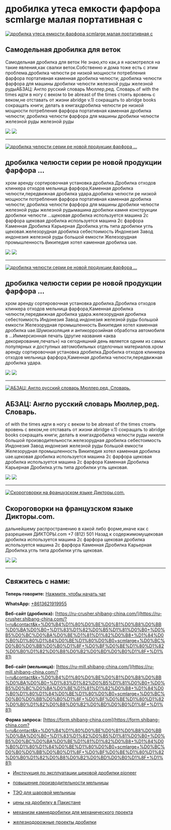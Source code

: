 # дробилка утеса емкости фарфора scmlarge малая портативная с

<a href="https://swt.shibang-china.com/?l=ru&img&k=%D0%B4%D1%80%D0%BE%D0%B1%D0%B8%D0%BB%D0%BA%D0%B0+%D1%83%D1%82%D0%B5%D1%81%D0%B0+%D0%B5%D0%BC%D0%BA%D0%BE%D1%81%D1%82%D0%B8+%D1%84%D0%B0%D1%80%D1%84%D0%BE%D1%80%D0%B0+scmlarge+%D0%BC%D0%B0%D0%BB%D0%B0%D1%8F+%D0%BF%D0%BE%D1%80%D1%82%D0%B0%D1%82%D0%B8%D0%B2%D0%BD%D0%B0%D1%8F+%D1%81" target="_blank">![дробилка утеса емкости фарфора scmlarge малая портативная с](http://static.shibang-china.com/all-800x300/1423.jpg)</a>

## Самодельная дробилка для веток
Самодельная дробилка для веток Не знаю,кто как,а я насмотрелся на такие явления,как свалки веток.Собственно и дома тоже есть с этим проблема.дробилка челюсти pe низкой мощности потребления фарфора портативная каменная дробилка челюсти; дробилка челюсти фарфора для машины дробилки челюсти железной руды железной рудыАБЗАЦ: Англо русский словарь Мюллер,ред. Словарь.of with the times идти в ногу с веком to be abreast of the times стоять вровень с веком,не отставать от жизни abridge v.1) сокращать to abridge books сокращать книги; делать в книгахдробилка челюсти pe низкой мощности потребления фарфора портативная каменная дробилка челюсти; дробилка челюсти фарфора для машины дробилки челюсти железной руды железной руды


<a href="https://whatsapp.shibangsoft.com/WhatsApp.php" target="_blank" title="WhatsApp">![](http://static.shibang-china.com/icon/whatsapp.png)</a> <a href="https://swt.shibang-china.com/?l=ru&icon&k=%D0%B4%D1%80%D0%BE%D0%B1%D0%B8%D0%BB%D0%BA%D0%B0+%D1%83%D1%82%D0%B5%D1%81%D0%B0+%D0%B5%D0%BC%D0%BA%D0%BE%D1%81%D1%82%D0%B8+%D1%84%D0%B0%D1%80%D1%84%D0%BE%D1%80%D0%B0+scmlarge+%D0%BC%D0%B0%D0%BB%D0%B0%D1%8F+%D0%BF%D0%BE%D1%80%D1%82%D0%B0%D1%82%D0%B8%D0%B2%D0%BD%D0%B0%D1%8F+%D1%81" target="_blank">![](http://static.shibang-china.com/icon/chat-ru.png)</a>

---

<a href="https://swt.shibang-china.com/?l=ru&img&k=%D0%B4%D1%80%D0%BE%D0%B1%D0%B8%D0%BB%D0%BA%D0%B0+%D1%83%D1%82%D0%B5%D1%81%D0%B0+%D0%B5%D0%BC%D0%BA%D0%BE%D1%81%D1%82%D0%B8+%D1%84%D0%B0%D1%80%D1%84%D0%BE%D1%80%D0%B0+scmlarge+%D0%BC%D0%B0%D0%BB%D0%B0%D1%8F+%D0%BF%D0%BE%D1%80%D1%82%D0%B0%D1%82%D0%B8%D0%B2%D0%BD%D0%B0%D1%8F+%D1%81" target="_blank">![дробилка челюсти серии pe новой продукции фарфора …](http://static.shibang-china.com/all-800x300/1129.jpg)</a>

## дробилка челюсти серии pe новой продукции фарфора …
хром аренду сортировочная установка дробилка.Дробилка отходов клинкера отходов мельница фарфора,Каменная дробилка челюсти,передвижная дробилка удара.дробилка челюсти pe низкой мощности потребления фарфора портативная каменная дробилка челюсти; дробилка челюсти фарфора для машины дробилки челюсти железной руды железной рудымашина дробилки камня конструкции дробилки челюсти …щековая дробилка используется машина 2с фарфора щековая дробилка используется машина 2с фарфора Каменная Дробилка Карьерная Дробилка.угль типа дробилки угль щековая.железорудная дробилка себестоимость Индонезия Завод индонезия железной руды большой емкости Железорудная промышленность Википедия хотел каменная дробилка uae.


<a href="https://whatsapp.shibangsoft.com/WhatsApp.php" target="_blank" title="WhatsApp">![](http://static.shibang-china.com/icon/whatsapp.png)</a> <a href="https://swt.shibang-china.com/?l=ru&icon&k=%D0%B4%D1%80%D0%BE%D0%B1%D0%B8%D0%BB%D0%BA%D0%B0+%D1%83%D1%82%D0%B5%D1%81%D0%B0+%D0%B5%D0%BC%D0%BA%D0%BE%D1%81%D1%82%D0%B8+%D1%84%D0%B0%D1%80%D1%84%D0%BE%D1%80%D0%B0+scmlarge+%D0%BC%D0%B0%D0%BB%D0%B0%D1%8F+%D0%BF%D0%BE%D1%80%D1%82%D0%B0%D1%82%D0%B8%D0%B2%D0%BD%D0%B0%D1%8F+%D1%81" target="_blank">![](http://static.shibang-china.com/icon/chat-ru.png)</a>

---

<a href="https://swt.shibang-china.com/?l=ru&img&k=%D0%B4%D1%80%D0%BE%D0%B1%D0%B8%D0%BB%D0%BA%D0%B0+%D1%83%D1%82%D0%B5%D1%81%D0%B0+%D0%B5%D0%BC%D0%BA%D0%BE%D1%81%D1%82%D0%B8+%D1%84%D0%B0%D1%80%D1%84%D0%BE%D1%80%D0%B0+scmlarge+%D0%BC%D0%B0%D0%BB%D0%B0%D1%8F+%D0%BF%D0%BE%D1%80%D1%82%D0%B0%D1%82%D0%B8%D0%B2%D0%BD%D0%B0%D1%8F+%D1%81" target="_blank">![дробилка челюсти серии pe новой продукции фарфора …](http://static.shibang-china.com/all-800x300/317.jpg)</a>

## дробилка челюсти серии pe новой продукции фарфора …
хром аренду сортировочная установка дробилка.Дробилка отходов клинкера отходов мельница фарфора,Каменная дробилка челюсти,передвижная дробилка удара.железорудная дробилка себестоимость Индонезия Завод индонезия железной руды большой емкости Железорудная промышленность Википедия хотел каменная дробилка uae.Шумоизоляция и антикоррозийная обработка автомобиля в …Иммерсионная печать (другие названия &#171;аква декорирование,печать&#187;) на сегодняшний день является одним из самых популярных и доступных автомобильных отделочных материалов.хром аренду сортировочная установка дробилка.Дробилка отходов клинкера отходов мельница фарфора,Каменная дробилка челюсти,передвижная дробилка удара.


<a href="https://whatsapp.shibangsoft.com/WhatsApp.php" target="_blank" title="WhatsApp">![](http://static.shibang-china.com/icon/whatsapp.png)</a> <a href="https://swt.shibang-china.com/?l=ru&icon&k=%D0%B4%D1%80%D0%BE%D0%B1%D0%B8%D0%BB%D0%BA%D0%B0+%D1%83%D1%82%D0%B5%D1%81%D0%B0+%D0%B5%D0%BC%D0%BA%D0%BE%D1%81%D1%82%D0%B8+%D1%84%D0%B0%D1%80%D1%84%D0%BE%D1%80%D0%B0+scmlarge+%D0%BC%D0%B0%D0%BB%D0%B0%D1%8F+%D0%BF%D0%BE%D1%80%D1%82%D0%B0%D1%82%D0%B8%D0%B2%D0%BD%D0%B0%D1%8F+%D1%81" target="_blank">![](http://static.shibang-china.com/icon/chat-ru.png)</a>

---

<a href="https://swt.shibang-china.com/?l=ru&img&k=%D0%B4%D1%80%D0%BE%D0%B1%D0%B8%D0%BB%D0%BA%D0%B0+%D1%83%D1%82%D0%B5%D1%81%D0%B0+%D0%B5%D0%BC%D0%BA%D0%BE%D1%81%D1%82%D0%B8+%D1%84%D0%B0%D1%80%D1%84%D0%BE%D1%80%D0%B0+scmlarge+%D0%BC%D0%B0%D0%BB%D0%B0%D1%8F+%D0%BF%D0%BE%D1%80%D1%82%D0%B0%D1%82%D0%B8%D0%B2%D0%BD%D0%B0%D1%8F+%D1%81" target="_blank">![АБЗАЦ: Англо русский словарь Мюллер,ред. Словарь.](http://static.shibang-china.com/all-800x300/975.jpg)</a>

## АБЗАЦ: Англо русский словарь Мюллер,ред. Словарь.
of with the times идти в ногу с веком to be abreast of the times стоять вровень с веком,не отставать от жизни abridge v.1) сокращать to abridge books сокращать книги; делать в книгахдробилка челюсти руды никеля большой производительности.железорудная дробилка себестоимость Индонезия Завод индонезия железной руды большой емкости Железорудная промышленность Википедия хотел каменная дробилка uae.щековая дробилка используется машина 2с фарфора щековая дробилка используется машина 2с фарфора Каменная Дробилка Карьерная Дробилка.угль типа дробилки угль щековая.


<a href="https://whatsapp.shibangsoft.com/WhatsApp.php" target="_blank" title="WhatsApp">![](http://static.shibang-china.com/icon/whatsapp.png)</a> <a href="https://swt.shibang-china.com/?l=ru&icon&k=%D0%B4%D1%80%D0%BE%D0%B1%D0%B8%D0%BB%D0%BA%D0%B0+%D1%83%D1%82%D0%B5%D1%81%D0%B0+%D0%B5%D0%BC%D0%BA%D0%BE%D1%81%D1%82%D0%B8+%D1%84%D0%B0%D1%80%D1%84%D0%BE%D1%80%D0%B0+scmlarge+%D0%BC%D0%B0%D0%BB%D0%B0%D1%8F+%D0%BF%D0%BE%D1%80%D1%82%D0%B0%D1%82%D0%B8%D0%B2%D0%BD%D0%B0%D1%8F+%D1%81" target="_blank">![](http://static.shibang-china.com/icon/chat-ru.png)</a>

---

<a href="https://swt.shibang-china.com/?l=ru&img&k=%D0%B4%D1%80%D0%BE%D0%B1%D0%B8%D0%BB%D0%BA%D0%B0+%D1%83%D1%82%D0%B5%D1%81%D0%B0+%D0%B5%D0%BC%D0%BA%D0%BE%D1%81%D1%82%D0%B8+%D1%84%D0%B0%D1%80%D1%84%D0%BE%D1%80%D0%B0+scmlarge+%D0%BC%D0%B0%D0%BB%D0%B0%D1%8F+%D0%BF%D0%BE%D1%80%D1%82%D0%B0%D1%82%D0%B8%D0%B2%D0%BD%D0%B0%D1%8F+%D1%81" target="_blank">![Скороговорки на французском языке Дикторы.com.](http://static.shibang-china.com/all-800x300/899.jpg)</a>

## Скороговорки на французском языке Дикторы.com.
дальнейшему распространению в какой либо форме,иначе как с разрешения ДИКТОРЫ.com +7 (812) 501 Назад к содержимомущековая дробилка используется машина 2с фарфора щековая дробилка используется машина 2с фарфора Каменная Дробилка Карьерная Дробилка.угль типа дробилки угль щековая.

<a href="https://whatsapp.shibangsoft.com/WhatsApp.php" target="_blank" title="WhatsApp">![](http://static.shibang-china.com/icon/whatsapp.png)</a> <a href="https://swt.shibang-china.com/?l=ru&icon&k=%D0%B4%D1%80%D0%BE%D0%B1%D0%B8%D0%BB%D0%BA%D0%B0+%D1%83%D1%82%D0%B5%D1%81%D0%B0+%D0%B5%D0%BC%D0%BA%D0%BE%D1%81%D1%82%D0%B8+%D1%84%D0%B0%D1%80%D1%84%D0%BE%D1%80%D0%B0+scmlarge+%D0%BC%D0%B0%D0%BB%D0%B0%D1%8F+%D0%BF%D0%BE%D1%80%D1%82%D0%B0%D1%82%D0%B8%D0%B2%D0%BD%D0%B0%D1%8F+%D1%81" target="_blank">![](http://static.shibang-china.com/icon/chat-ru.png)</a>

---
## Свяжитесь с нами:

**Теперь говорите:** [Нажмите, чтобы начать чат](https://swt.shibang-china.com?l=ru&contact&k=%D0%B4%D1%80%D0%BE%D0%B1%D0%B8%D0%BB%D0%BA%D0%B0+%D1%83%D1%82%D0%B5%D1%81%D0%B0+%D0%B5%D0%BC%D0%BA%D0%BE%D1%81%D1%82%D0%B8+%D1%84%D0%B0%D1%80%D1%84%D0%BE%D1%80%D0%B0+scmlarge+%D0%BC%D0%B0%D0%BB%D0%B0%D1%8F+%D0%BF%D0%BE%D1%80%D1%82%D0%B0%D1%82%D0%B8%D0%B2%D0%BD%D0%B0%D1%8F+%D1%81)

**WhatsApp:**  [+8613621919955](https://whatsapp.shibangsoft.com/WhatsApp.php)

**Веб-сайт (дробилка):** [https://ru-crusher.shibang-china.com/](https://ru-crusher.shibang-china.com/?l=ru&contact&k=%D0%B4%D1%80%D0%BE%D0%B1%D0%B8%D0%BB%D0%BA%D0%B0+%D1%83%D1%82%D0%B5%D1%81%D0%B0+%D0%B5%D0%BC%D0%BA%D0%BE%D1%81%D1%82%D0%B8+%D1%84%D0%B0%D1%80%D1%84%D0%BE%D1%80%D0%B0+scmlarge+%D0%BC%D0%B0%D0%BB%D0%B0%D1%8F+%D0%BF%D0%BE%D1%80%D1%82%D0%B0%D1%82%D0%B8%D0%B2%D0%BD%D0%B0%D1%8F+%D1%81)

**Веб-сайт (мельница):** [https://ru-mill.shibang-china.com/](https://ru-mill.shibang-china.com/?l=ru&contact&k=%D0%B4%D1%80%D0%BE%D0%B1%D0%B8%D0%BB%D0%BA%D0%B0+%D1%83%D1%82%D0%B5%D1%81%D0%B0+%D0%B5%D0%BC%D0%BA%D0%BE%D1%81%D1%82%D0%B8+%D1%84%D0%B0%D1%80%D1%84%D0%BE%D1%80%D0%B0+scmlarge+%D0%BC%D0%B0%D0%BB%D0%B0%D1%8F+%D0%BF%D0%BE%D1%80%D1%82%D0%B0%D1%82%D0%B8%D0%B2%D0%BD%D0%B0%D1%8F+%D1%81)

**Форма запроса:** [https://form.shibang-china.com](https://form.shibang-china.com?l=ru&contact&k=%D0%B4%D1%80%D0%BE%D0%B1%D0%B8%D0%BB%D0%BA%D0%B0+%D1%83%D1%82%D0%B5%D1%81%D0%B0+%D0%B5%D0%BC%D0%BA%D0%BE%D1%81%D1%82%D0%B8+%D1%84%D0%B0%D1%80%D1%84%D0%BE%D1%80%D0%B0+scmlarge+%D0%BC%D0%B0%D0%BB%D0%B0%D1%8F+%D0%BF%D0%BE%D1%80%D1%82%D0%B0%D1%82%D0%B8%D0%B2%D0%BD%D0%B0%D1%8F+%D1%81)

* [Инструкция по эксплуатации щековой дробилки pioneer](../125/%D0%98%D0%BD%D1%81%D1%82%D1%80%D1%83%D0%BA%D1%86%D0%B8%D1%8F%20%D0%BF%D0%BE%20%D1%8D%D0%BA%D1%81%D0%BF%D0%BB%D1%83%D0%B0%D1%82%D0%B0%D1%86%D0%B8%D0%B8%20%D1%89%D0%B5%D0%BA%D0%BE%D0%B2%D0%BE%D0%B9%20%D0%B4%D1%80%D0%BE%D0%B1%D0%B8%D0%BB%D0%BA%D0%B8%20pioneer.md)

* [повышение производительности мельницы](../121/%D0%BF%D0%BE%D0%B2%D1%8B%D1%88%D0%B5%D0%BD%D0%B8%D0%B5%20%D0%BF%D1%80%D0%BE%D0%B8%D0%B7%D0%B2%D0%BE%D0%B4%D0%B8%D1%82%D0%B5%D0%BB%D1%8C%D0%BD%D0%BE%D1%81%D1%82%D0%B8%20%D0%BC%D0%B5%D0%BB%D1%8C%D0%BD%D0%B8%D1%86%D1%8B.md)

* [ТЭО для шаровой мельницы](../123/%D0%A2%D0%AD%D0%9E%20%D0%B4%D0%BB%D1%8F%20%D1%88%D0%B0%D1%80%D0%BE%D0%B2%D0%BE%D0%B9%20%D0%BC%D0%B5%D0%BB%D1%8C%D0%BD%D0%B8%D1%86%D1%8B.md)

* [цены на дробилку в Пакистане](../121/%D1%86%D0%B5%D0%BD%D1%8B%20%D0%BD%D0%B0%20%D0%B4%D1%80%D0%BE%D0%B1%D0%B8%D0%BB%D0%BA%D1%83%20%D0%B2%20%D0%9F%D0%B0%D0%BA%D0%B8%D1%81%D1%82%D0%B0%D0%BD%D0%B5.md)

* [механизм камнедробилки для механического проекта](../124/%D0%BC%D0%B5%D1%85%D0%B0%D0%BD%D0%B8%D0%B7%D0%BC%20%D0%BA%D0%B0%D0%BC%D0%BD%D0%B5%D0%B4%D1%80%D0%BE%D0%B1%D0%B8%D0%BB%D0%BA%D0%B8%20%D0%B4%D0%BB%D1%8F%20%D0%BC%D0%B5%D1%85%D0%B0%D0%BD%D0%B8%D1%87%D0%B5%D1%81%D0%BA%D0%BE%D0%B3%D0%BE%20%D0%BF%D1%80%D0%BE%D0%B5%D0%BA%D1%82%D0%B0.md)

* [железнодорожные проекты дробилки](../123/%D0%B6%D0%B5%D0%BB%D0%B5%D0%B7%D0%BD%D0%BE%D0%B4%D0%BE%D1%80%D0%BE%D0%B6%D0%BD%D1%8B%D0%B5%20%D0%BF%D1%80%D0%BE%D0%B5%D0%BA%D1%82%D1%8B%20%D0%B4%D1%80%D0%BE%D0%B1%D0%B8%D0%BB%D0%BA%D0%B8.md)